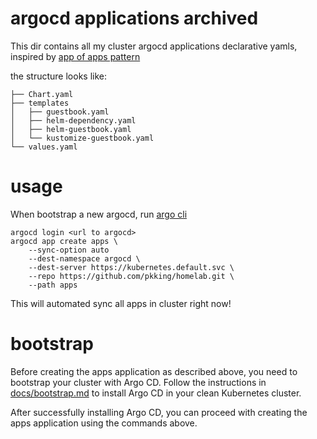 # argocd applications archived
This dir contains all my cluster argocd applications declarative yamls, inspired by [app of apps pattern](https://argo-cd.readthedocs.io/en/stable/operator-manual/cluster-bootstrapping/)

the structure looks like:
```
├── Chart.yaml
├── templates
│   ├── guestbook.yaml
│   ├── helm-dependency.yaml
│   ├── helm-guestbook.yaml
│   └── kustomize-guestbook.yaml
└── values.yaml 
```

# usage
When bootstrap a new argocd, run [argo cli](https://argo-cd.readthedocs.io/en/stable/cli_installation/)
```
argocd login <url to argocd>
argocd app create apps \
    --sync-option auto
    --dest-namespace argocd \
    --dest-server https://kubernetes.default.svc \
    --repo https://github.com/pkking/homelab.git \
    --path apps
```
This will automated sync all apps in cluster right now!

# bootstrap

Before creating the apps application as described above, you need to bootstrap your cluster with Argo CD.
Follow the instructions in [docs/bootstrap.md](../docs/bootstrap.md) to install Argo CD in your clean Kubernetes cluster.

After successfully installing Argo CD, you can proceed with creating the apps application using the commands above.